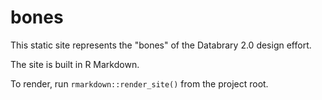 # bones

This static site represents the "bones" of the Databrary 2.0 design effort.

The site is built in R Markdown.

To render, run `rmarkdown::render_site()` from the project root.
